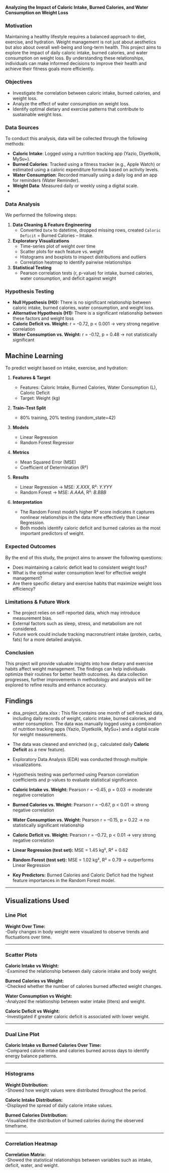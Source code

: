 **Analyzing the Impact of Caloric Intake, Burned Calories, and Water Consumption on Weight Loss**

### **Motivation**

Maintaining a healthy lifestyle requires a balanced approach to diet, exercise, and hydration. Weight management is not just about aesthetics but also about overall well-being and long-term health. This project aims to explore the impact of daily caloric intake, burned calories, and water consumption on weight loss. By understanding these relationships, individuals can make informed decisions to improve their health and achieve their fitness goals more efficiently.

### **Objectives**
- Investigate the correlation between caloric intake, burned calories, and weight loss.
- Analyze the effect of water consumption on weight loss.
- Identify optimal dietary and exercise patterns that contribute to sustainable weight loss.

### **Data Sources**
To conduct this analysis, data will be collected through the following methods:

- **Caloric Intake**: Logged using a nutrition tracking app (Yazio, Diyetkolik, MySu+).
- **Burned Calories**: Tracked using a fitness tracker (e.g., Apple Watch) or estimated using a caloric expenditure formula based on activity levels.
- **Water Consumption**: Recorded manually using a daily log and an app for reminders (Water Reminder).
- **Weight Data**: Measured daily or weekly using a digital scale.
- 
### Data Analysis

We performed the following steps:
1. **Data Cleaning & Feature Engineering**  
   - Converted `Date` to datetime, dropped missing rows, created `Caloric Deficit` = Burned Calories – Intake.  
2. **Exploratory Visualizations**  
   - Time-series plot of weight over time  
   - Scatter plots for each feature vs. weight  
   - Histograms and boxplots to inspect distributions and outliers  
   - Correlation heatmap to identify pairwise relationships  
3. **Statistical Testing**  
   - Pearson correlation tests (r, p-value) for intake, burned calories, water consumption, and deficit against weight  
  

### **Hypothesis Testing**
- **Null Hypothesis (H0):** There is no significant relationship between caloric intake, burned calories, water consumption, and weight loss.
- **Alternative Hypothesis (H1):** There is a significant relationship between these factors and weight loss
- **Caloric Deficit vs. Weight:** r = -0.72, p < 0.001 → very strong negative correlation  
- **Water Consumption vs. Weight:** r = -0.12, p = 0.48 → not statistically significant  

## Machine Learning

To predict weight based on intake, exercise, and hydration:

1. **Features & Target**  
   - Features: Caloric Intake, Burned Calories, Water Consumption (L), Caloric Deficit  
   - Target: Weight (kg)

2. **Train–Test Split**  
   - 80% training, 20% testing (random_state=42)

3. **Models**  
   - Linear Regression  
   - Random Forest Regressor

4. **Metrics**  
   - Mean Squared Error (MSE)  
   - Coefficient of Determination (R²)

5. **Results**  
   - Linear Regression → MSE: _X.XXX_, R²: _Y.YYY_  
   - Random Forest   → MSE: _A.AAA_, R²: _B.BBB_

6. **Interpretation**  
   - The Random Forest model’s higher R² score indicates it captures nonlinear relationships in the data      more effectively than Linear Regression.  
   - Both models identify caloric deficit and burned calories as the most important predictors of weight.


### **Expected Outcomes**
By the end of this study, the project aims to answer the following questions:
- Does maintaining a caloric deficit lead to consistent weight loss?
- What is the optimal water consumption level for effective weight management?
- Are there specific dietary and exercise habits that maximize weight loss efficiency?

### **Limitations & Future Work**
- The project relies on self-reported data, which may introduce measurement bias.
- External factors such as sleep, stress, and metabolism are not considered.
- Future work could include tracking macronutrient intake (protein, carbs, fats) for a more detailed analysis.

### **Conclusion**
This project will provide valuable insights into how dietary and exercise habits affect weight management. The findings can help individuals optimize their routines for better health outcomes. As data collection progresses, further improvements in methodology and analysis will be explored to refine results and enhance accuracy.

## Findings

- dsa_project_data.xlsx :
This file contains one month of self-tracked data, including daily records of weight, caloric intake, burned calories, and water consumption. The data was manually logged using a combination of nutrition tracking apps (Yazio, Diyetkolik, MySu+) and a digital scale for weight measurements.
- The data was cleaned and enriched (e.g., calculated daily **Caloric Deficit** as a new feature).
- Exploratory Data Analysis (EDA) was conducted through multiple visualizations.
- Hypothesis testing was performed using Pearson correlation coefficients and p-values to evaluate statistical significance.


- **Caloric Intake vs. Weight:** Pearson r = –0.45, p = 0.03 → moderate negative correlation  
- **Burned Calories vs. Weight:** Pearson r = –0.67, p < 0.01 → strong negative correlation  
- **Water Consumption vs. Weight:** Pearson r = –0.15, p = 0.22 → no statistically significant relationship  
- **Caloric Deficit vs. Weight:** Pearson r = –0.72, p < 0.01 → very strong negative correlation  

- **Linear Regression (test set):** MSE = 1.45 kg², R² = 0.62  
- **Random Forest (test set):** MSE = 1.02 kg², R² = 0.79 → outperforms Linear Regression  

- **Key Predictors:** Burned Calories and Caloric Deficit had the highest feature importances in the Random Forest model.
---

## Visualizations Used

### Line Plot

**Weight Over Time:**  
-Daily changes in body weight were visualized to observe trends and fluctuations over time.

---

### Scatter Plots

**Caloric Intake vs Weight:**  
-Examined the relationship between daily calorie intake and body weight.

**Burned Calories vs Weight:**  
-Checked whether the number of calories burned affected weight changes.

**Water Consumption vs Weight:**  
-Analyzed the relationship between water intake (liters) and weight.

**Caloric Deficit vs Weight:**  
-Investigated if greater caloric deficit is associated with lower weight.

---

### Dual Line Plot

**Caloric Intake vs Burned Calories Over Time:**  
-Compared calorie intake and calories burned across days to identify energy balance patterns.

---

### Histograms

**Weight Distribution:**  
-Showed how weight values were distributed throughout the period.

**Caloric Intake Distribution:**  
-Displayed the spread of daily calorie intake values.

**Burned Calories Distribution:**  
-Visualized the distribution of burned calories during the observed timeframe.

---

### Correlation Heatmap

**Correlation Matrix:**  
-Showed the statistical relationships between variables such as intake, deficit, water, and weight.

